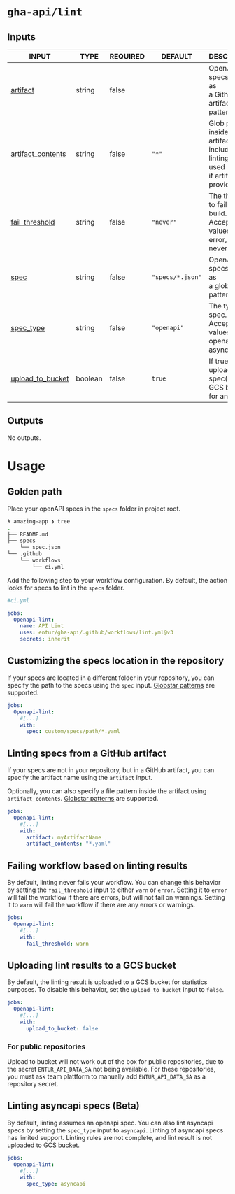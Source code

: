 # `gha-api/lint`

## Inputs

<!-- AUTO-DOC-INPUT:START - Do not remove or modify this section -->

|                                        INPUT                                        |  TYPE   | REQUIRED |     DEFAULT      |                                           DESCRIPTION                                            |
|-------------------------------------------------------------------------------------|---------|----------|------------------|--------------------------------------------------------------------------------------------------|
|              <a name="input_artifact"></a>[artifact](#input_artifact)               | string  |  false   |                  |                  OpenAPI specs to lint, as <br>a Github artifact glob pattern.                   |
| <a name="input_artifact_contents"></a>[artifact_contents](#input_artifact_contents) | string  |  false   |      `"*"`       | Glob pattern inside artifacts to <br>include in linting, only used <br>if artifact is provided.  |
|     <a name="input_fail_threshold"></a>[fail_threshold](#input_fail_threshold)      | string  |  false   |    `"never"`     |          The threshold to fail the <br>build. Accepted values: warn, error, <br>never            |
|                    <a name="input_spec"></a>[spec](#input_spec)                     | string  |  false   | `"specs/*.json"` |                          OpenAPI specs to lint, as <br>a glob pattern.                           |
|             <a name="input_spec_type"></a>[spec_type](#input_spec_type)             | string  |  false   |   `"openapi"`    |                    The type of spec. Accepted <br>values: openapi, asyncapi                      |
|  <a name="input_upload_to_bucket"></a>[upload_to_bucket](#input_upload_to_bucket)   | boolean |  false   |      `true`      |             If true, will upload the <br>spec(s) to a GCS bucket <br>for analytics.              |

<!-- AUTO-DOC-INPUT:END -->

## Outputs

<!-- AUTO-DOC-OUTPUT:START - Do not remove or modify this section -->
No outputs.
<!-- AUTO-DOC-OUTPUT:END -->

# Usage

## Golden path

Place your openAPI specs in the `specs` folder in project root. 

```sh
λ amazing-app ❯ tree
.
├── README.md
├── specs
    └── spec.json
└── .github
    └── workflows
        └── ci.yml
```
Add the following step to your workflow configuration. By default, the action looks for specs to lint in the `specs` folder.

```yml
#ci.yml

jobs:
  Openapi-lint:
    name: API Lint
    uses: entur/gha-api/.github/workflows/lint.yml@v3
    secrets: inherit
```

## Customizing the specs location in the repository

If your specs are located in a different folder in your repository, you can specify the path to the specs using the `spec` input. 
[Globstar patterns](https://www.linuxjournal.com/content/globstar-new-bash-globbing-option) are supported.

```yml
jobs:
  Openapi-lint:
    #[...]
    with:
      spec: custom/specs/path/*.yaml
```

## Linting specs from a GitHub artifact

If your specs are not in your repository, but in a GitHub artifact, you can specify the artifact name using the `artifact` input.

Optionally, you can also specify a file pattern inside the artifact using `artifact_contents`. [Globstar patterns](https://www.linuxjournal.com/content/globstar-new-bash-globbing-option) are supported. 

```yml
jobs:
  Openapi-lint:
    #[...]
    with:
      artifact: myArtifactName
      artifact_contents: "*.yaml"
```


## Failing workflow based on linting results

By default, linting never fails your workflow. You can change this behavior by setting the `fail_threshold` input to either `warn` or `error`.
Setting it to `error` will fail the workflow if there are errors, but will not fail on warnings. Setting it to `warn` will fail the workflow if there are any errors or warnings.

```yml
jobs:
  Openapi-lint:
    #[...]
    with:
      fail_threshold: warn
```

## Uploading lint results to a GCS bucket

By default, the linting result is uploaded to a GCS bucket for statistics purposes.
To disable this behavior, set the `upload_to_bucket` input to `false`.

```yml
jobs:
  Openapi-lint:
    #[...]
    with:
      upload_to_bucket: false
```

### For public repositories
Upload to bucket will not work out of the box for public repositories, due to the secret `ENTUR_API_DATA_SA` not being available. 
For these repositories, you must ask team plattform to manually add `ENTUR_API_DATA_SA` as a repository secret.

## Linting asyncapi specs (Beta)

By default, linting assumes an openapi spec. You can also lint asyncapi specs by setting the `spec_type` input to `asyncapi`.
Linting of asyncapi specs has limited support. Linting rules are not complete, and lint result is not uploaded to GCS bucket.

```yml
jobs:
  Openapi-lint:
    #[...]
    with:
      spec_type: asyncapi
```